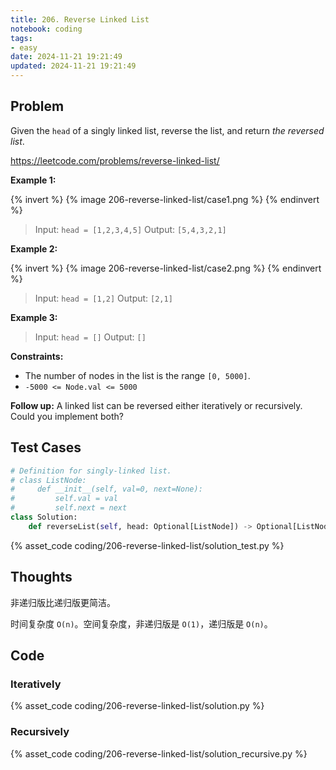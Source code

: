 ```yaml
---
title: 206. Reverse Linked List
notebook: coding
tags:
- easy
date: 2024-11-21 19:21:49
updated: 2024-11-21 19:21:49
---
```

## Problem

Given the `head` of a singly linked list, reverse the list, and return _the reversed list_.

<https://leetcode.com/problems/reverse-linked-list/>

**Example 1:**

{% invert %}
{% image 206-reverse-linked-list/case1.png %}
{% endinvert %}

> Input: `head = [1,2,3,4,5]`
> Output: `[5,4,3,2,1]`

**Example 2:**

{% invert %}
{% image 206-reverse-linked-list/case2.png %}
{% endinvert %}

> Input: `head = [1,2]`
> Output: `[2,1]`

**Example 3:**

> Input: `head = []`
> Output: `[]`

**Constraints:**

- The number of nodes in the list is the range `[0, 5000]`.
- `-5000 <= Node.val <= 5000`

**Follow up:** A linked list can be reversed either iteratively or recursively. Could you implement both?

## Test Cases

``` python
# Definition for singly-linked list.
# class ListNode:
#     def __init__(self, val=0, next=None):
#         self.val = val
#         self.next = next
class Solution:
    def reverseList(self, head: Optional[ListNode]) -> Optional[ListNode]:
```

{% asset_code coding/206-reverse-linked-list/solution_test.py %}

## Thoughts

非递归版比递归版更简洁。

时间复杂度 `O(n)`。空间复杂度，非递归版是 `O(1)`，递归版是 `O(n)`。

## Code

### Iteratively

{% asset_code coding/206-reverse-linked-list/solution.py %}

### Recursively

{% asset_code coding/206-reverse-linked-list/solution_recursive.py %}

